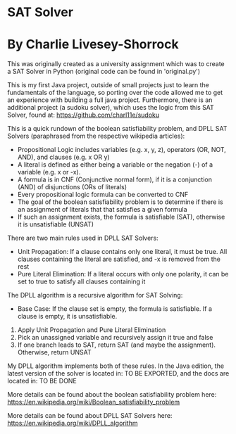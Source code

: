 # SAT Solver
# By Charlie Livesey-Shorrock

This was originally created as a university assignment which was to create a SAT Solver in Python (original code can be found in 'original.py')

This is my first Java project, outside of small projects just to learn the fundamentals of the language, so porting over the code allowed me to get an experience with building a full java project. Furthermore, there is an additional project (a sudoku solver), which uses the logic from this SAT Solver, found at: https://github.com/charl11e/sudoku

This is a quick rundown of the boolean satisfiability problem, and DPLL SAT Solvers (paraphrased from the respective wikipedia articles):
- Propositional Logic includes variables (e.g. x, y, z), operators (OR, NOT, AND), and clauses (e.g. x OR y)
- A literal is defined as either being a variable or the negation (-) of a variable (e.g. x or -x).
- A formula is in CNF (Conjunctive normal form), if it is a conjunction (AND) of disjunctions (ORs of literals)
- Every propositional logic formula can be converted to CNF
- The goal of the boolean satisfiability problem is to determine if there is an assignment of literals that that satisfies a given formula
- If such an assignment exists, the formula is satisfiable (SAT), otherwise it is unsatisfiable (UNSAT)

There are two main rules used in DPLL SAT Solvers:
- Unit Propagation: If a clause contains only one literal, it must be true. All clauses containing the literal are satisfied, and -x is removed from the rest
- Pure Literal Elimination: If a literal occurs with only one polarity, it can be set to true to satisfy all clauses containing it

The DPLL algorithm is a recursive algorithm for SAT Solving:
- Base Case: If the clause set is empty, the formula is satisfiable. If a clause is empty, it is unsatisfiable.
1) Apply Unit Propagation and Pure Literal Elimination
2) Pick an unassigned variable and recursively assign it true and false
3) If one branch leads to SAT, return SAT (and maybe the assignment). Otherwise, return UNSAT

My DPLL algorithm implements both of these rules. In the Java edition, the latest version of the solver is located in: TO BE EXPORTED, and the docs are located in: TO BE DONE

More details can be found about the boolean satisfiability problem here: https://en.wikipedia.org/wiki/Boolean_satisfiability_problem

More details can be found about DPLL SAT Solvers here: https://en.wikipedia.org/wiki/DPLL_algorithm
